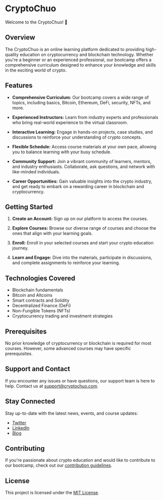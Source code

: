 
# CryptoChuo

Welcome to the CryptoChuo! 🚀

## Overview

The CryptoChuo is an online learning platform dedicated to providing high-quality education on cryptocurrency and blockchain technology. Whether you're a beginner or an experienced professional, our bootcamp offers a comprehensive curriculum designed to enhance your knowledge and skills in the exciting world of crypto.

## Features

- **Comprehensive Curriculum:** Our bootcamp covers a wide range of topics, including basics, Bitcoin, Ethereum, DeFi, security, NFTs, and more.

- **Experienced Instructors:** Learn from industry experts and professionals who bring real-world experience to the virtual classroom.

- **Interactive Learning:** Engage in hands-on projects, case studies, and discussions to reinforce your understanding of crypto concepts.

- **Flexible Schedule:** Access course materials at your own pace, allowing you to balance learning with your busy schedule.

- **Community Support:** Join a vibrant community of learners, mentors, and industry enthusiasts. Collaborate, ask questions, and network with like-minded individuals.

- **Career Opportunities:** Gain valuable insights into the crypto industry, and get ready to embark on a rewarding career in blockchain and cryptocurrency.

## Getting Started

1. **Create an Account:** Sign up on our platform to access the courses.

2. **Explore Courses:** Browse our diverse range of courses and choose the ones that align with your learning goals.

3. **Enroll:** Enroll in your selected courses and start your crypto education journey.

4. **Learn and Engage:** Dive into the materials, participate in discussions, and complete assignments to reinforce your learning.

## Technologies Covered

- Blockchain fundamentals
- Bitcoin and Altcoins
- Smart contracts and Solidity
- Decentralized Finance (DeFi)
- Non-Fungible Tokens (NFTs)
- Cryptocurrency trading and investment strategies

## Prerequisites

No prior knowledge of cryptocurrency or blockchain is required for most courses. However, some advanced courses may have specific prerequisites.

## Support and Contact

If you encounter any issues or have questions, our support team is here to help. Contact us at support@cryptochuo.com.

## Stay Connected

Stay up-to-date with the latest news, events, and course updates:

- [Twitter](https://twitter.com/CryptoChuo)
- [LinkedIn](https://www.linkedin.com/company/cryptoChuo)
- [Blog](https://blog.cryptoChuo.com)

## Contributing

If you're passionate about crypto education and would like to contribute to our bootcamp, check out our [contribution guidelines](CONTRIBUTING.md).

## License

This project is licensed under the [MIT License](LICENSE.md).
